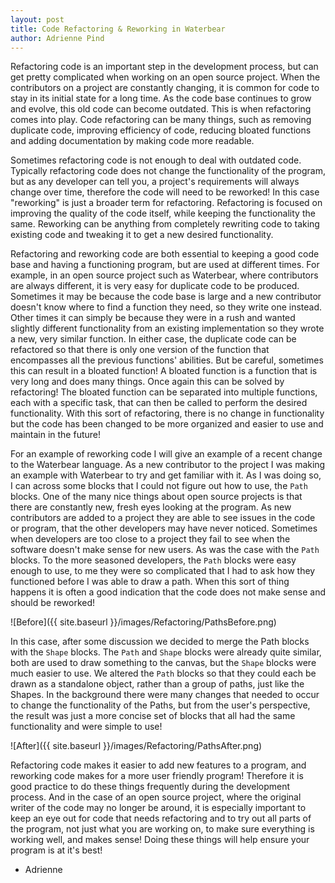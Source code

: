 ```yaml
---
layout: post
title: Code Refactoring & Reworking in Waterbear
author: Adrienne Pind
---
```


Refactoring code is an important step in the development process, but can get pretty complicated when working on an open source project. When the contributors on a project are constantly changing, it is common for code to stay in its initial state for a long time. As the code base continues to grow and evolve, this old code can become outdated. This is when refactoring comes into play. Code refactoring can be many things, such as removing duplicate code, improving efficiency of code, reducing bloated functions and adding documentation by making code more readable.

Sometimes refactoring code is not enough to deal with outdated code. Typically refactoring code does not change the functionality of the program, but as any developer can tell you, a project's requirements will always change over time, therefore the code will need to be reworked! In this case "reworking" is just a broader term for refactoring. Refactoring is focused on improving the quality of the code itself, while keeping the functionality the same. Reworking can be anything from completely rewriting code to taking existing code and tweaking it to get a new desired functionality.

Refactoring and reworking code are both essential to keeping a good code base and having a functioning program, but are used at different times. For example, in an open source project such as Waterbear, where contributors are always different, it is very easy for duplicate code to be produced. Sometimes it may be because the code base is large and a new contributor doesn't know where to find a function they need, so they write one instead. Other times it can simply be because they were in a rush and wanted slightly different functionality from an existing implementation so they wrote a new, very similar function. In either case, the duplicate code can be refactored so that there is only one version of the function that encompasses all the previous functions' abilities. But be careful, sometimes this can result in a bloated function! A bloated function is a function that is very long and does many things. Once again this can be solved by refactoring! The bloated function can be separated into multiple functions, each with a specific task, that can then be called to perform the desired functionality. With this sort of refactoring, there is no change in functionality but the code has been changed to be more organized and easier to use and maintain in the future!

For an example of reworking code I will give an example of a recent change to the Waterbear language. As a new contributor to the project I was making an example with Waterbear to try and get familiar with it. As I was doing so, I can across some blocks that I could not figure out how to use, the `Path` blocks. One of the many nice things about open source projects is that there are constantly new, fresh eyes looking at the program. As new contributors are added to a project they are able to see issues in the code or program, that the other developers may have never noticed. Sometimes when developers are too close to a project they fail to see when the software doesn't make sense for new users. As was the case with the `Path` blocks. To the more seasoned developers, the `Path` blocks were easy enough to use, to me they were so complicated that I had to ask how they functioned before I was able to draw a path. When this sort of thing happens it is often a good indication that the code does not make sense and should be reworked!

![Before]({{ site.baseurl }}/images/Refactoring/PathsBefore.png)

In this case, after some discussion we decided to merge the Path blocks with the `Shape` blocks. The `Path` and `Shape` blocks were already quite similar, both are used to draw something to the canvas, but the `Shape` blocks were much easier to use. We altered the `Path` blocks so that they could each be drawn as a standalone object, rather than a group of paths, just like the Shapes. In the background there were many changes that needed to occur to change the functionality of the Paths, but from the user's perspective, the result was just a more concise set of blocks that all had the same functionality and were simple to use!

![After]({{ site.baseurl }}/images/Refactoring/PathsAfter.png)


Refactoring code makes it easier to add new features to a program, and reworking code makes for a more user friendly program! Therefore it is good practice to do these things frequently during the development process. And in the case of an open source project, where the original writer of the code may no longer be around, it is especially important to keep an eye out for code that needs refactoring and to try out all parts of the program, not just what you are working on, to make sure everything is working well, and makes sense! Doing these things will help ensure your program is at it's best!

- Adrienne
